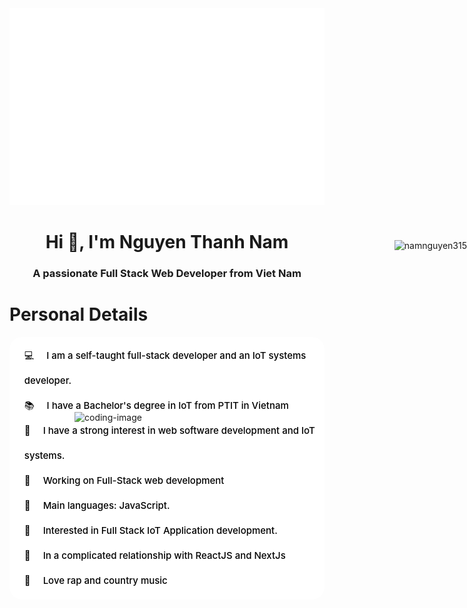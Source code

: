 <a href="#" target="_blank">
  <img src="personalDetails.svg" width="1200" alt="personalDetails.svg" />
</a>
<div class = "container">
    <p style = "position: absolute; right : 0"> 
        <img src="https://komarev.com/ghpvc/?username=namnguyen315&label=Profile%20views&color=0e75b6&style=flat" alt="namnguyen315" />
    </p>
    <h1 align="center" >Hi 👋, I'm Nguyen Thanh Nam</h1>
</div>
<h3 align="center">A passionate Full Stack Web Developer from Viet Nam</h3>

<!-- 🙋‍♂️ Thank you for visiting my GitHub profile! -->

<h1>Personal Details</h1>

<div style = "position: relative; width: 100%; height: 100%">
    <img style = "position: absolute; bottom: 0; right: 0" alt="coding-image" width="400px" height="300px" src="https://media2.giphy.com/media/v1.Y2lkPTc5MGI3NjExN2IxYjczNjMxZTE4YTlmMjkxNGVhZGNkY2E2Zjk1NTA4MmNkMGJhNiZlcD12MV9pbnRlcm5hbF9naWZzX2dpZklkJmN0PWc/qgQUggAC3Pfv687qPC/giphy.gif">
    <ul style= "; list-style-type: none; background-color: white; line-height: 40px ; border-radius:20px">
       <li style = "color: black; font:bold; font-weight: 500; font-size:15px;padding-top:10px"><span style= "margin-right:20px">💻</span>I am a self-taught full-stack developer and an IoT systems developer.</li> 
       <li style = "color: black; font:bold; font-weight: 500; font-size:15px"><span style= "margin-right:20px">📚</span>I have a Bachelor's degree in IoT from PTIT in Vietnam</li> 
       <li style = "color: black; font:bold; font-weight: 500; font-size:15px"><span style= "margin-right:20px">📝</span>I have a strong interest in web software development and IoT systems.</li> 
       <li style = "color: black; font:bold; font-weight: 500; font-size:15px"><span style= "margin-right:20px">🔭</span>Working on Full-Stack web development</li> 
       <li style = "color: black; font:bold; font-weight: 500; font-size:15px"><span style= "margin-right:20px">🌟</span>Main languages: JavaScript.</li> 
       <li style = "color: black; font:bold; font-weight: 500; font-size:15px"><span style= "margin-right:20px">🚩</span>Interested in Full Stack IoT Application development.</li> 
       <li style = "color: black; font:bold; font-weight: 500; font-size:15px"><span style= "margin-right:20px">💖</span>In a complicated relationship with ReactJS and NextJs</li> 
       <li style = "color: black; font:bold; font-weight: 500; font-size:15px; padding-bottom:10px"><span style= "margin-right:20px">🎵</span>Love rap and country music</li> 
    </ul>
</div>

